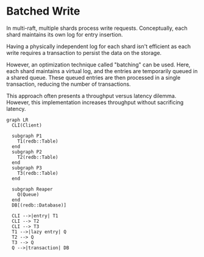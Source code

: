 # Batched Write

In multi-raft, multiple shards process write requests. Conceptually, each shard maintains its own log for entry insertion.

Having a physically independent log for each shard isn't efficient as each write requires a transaction to persist the data on the storage.

However, an optimization technique called "batching" can be used. Here, each shard maintains a virtual log, and the entries are temporarily queued in a shared queue. These queued entries are then processed in a single transaction, reducing the number of transactions.

This approach often presents a throughput versus latency dilemma. However, this implementation increases throughput without sacrificing latency.

```mermaid
graph LR
  CLI(Client)

  subgraph P1
    T1(redb::Table)
  end
  subgraph P2
    T2(redb::Table)
  end
  subgraph P3
    T3(redb::Table)
  end

  subgraph Reaper
    Q(Queue)
  end
  DB[(redb::Database)]

  CLI -->|entry| T1
  CLI --> T2
  CLI --> T3
  T1 -->|lazy entry| Q
  T2 --> Q
  T3 --> Q
  Q -->|transaction| DB

```
